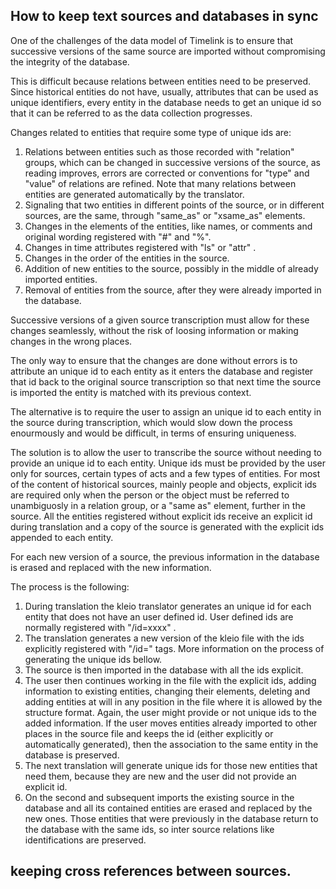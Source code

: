 
## How to keep text sources and databases in sync

One of the challenges of the data model of Timelink is to ensure that successive versions of the same  source are imported without compromising the integrity of the database.

This is difficult because relations between entities need to be preserved. Since historical entities do not have, usually, attributes that can be used as unique identifiers, every entity in the database needs to get an unique id so that it can be referred to as the data collection progresses.

Changes related to entities that require some type of unique ids are:

1. Relations between entities such as those recorded with "relation" groups, which can be changed in successive versions of the source, as reading improves, errors are corrected or conventions for "type" and "value" of relations are refined. Note that many relations between entities are generated automatically by the translator.
2. Signaling that two entities in different points of the source, or in different sources, are the same, through "same_as" or "xsame_as" elements.
3. Changes in the elements of the entities, like names, or comments and original wording registered with "#" and "%".
4. Changes in time attributes registered with "ls" or "attr" .
5. Changes in the order of the entities in the source.
6. Addition of new entities to the source, possibly in the middle of already imported entities.
7. Removal of entities from the source, after they were already imported in the database.

Successive versions of a given source transcription must allow for these changes seamlessly, without the risk of loosing information or making changes in the wrong places.

The only way to ensure that the changes are done without errors is to attribute an unique id to each entity as it enters the database and register that id back to the original source transcription so that next time the source is imported the entity is matched with its previous context.

The alternative is to require the user to assign an unique id to each entity in the source during transcription, which would slow down the process enourmously and would be difficult, in terms of ensuring uniqueness.

The solution is to allow the user to transcribe the source without needing to provide an unique id to each entity. Unique ids must be provided by the user only for sources, certain types of acts and a few types of entities. For most of the content of historical sources, mainly people and objects, explicit ids are required only when the person or the object must be referred to unambiguosly in a relation group, or a "same as"  element, further in the source. All the entities registered without explicit ids receive an explicit id during translation and a copy of the source is generated with the explicit ids appended to each entity.

For each new version of a source, the previous information in the database is  erased and replaced with the new information.

The process is the following:

1. During translation the kleio translator generates an unique id for each entity that does not have an user defined id. User defined ids are normally registered with "/id=xxxx" .
2. The translation generates a new version of the kleio file with the ids explicitly registered with "/id=" tags. More information on the process of generating the unique ids bellow.
3. The source is then imported in the database with  all the ids explicit.
4. The user then continues working in the file with the explicit ids, adding information to existing entities, changing  their elements, deleting and adding entities at will in any position in the file where it is allowed by the structure format. Again, the user might provide or not unique ids to the added information. If the user moves entities already imported to other places in the source file and keeps the id (either explicitly or automatically generated), then the association to the same entity in the database is preserved.
5. The next translation will generate unique ids for those new entities that need them, because they are new and the user did not provide an explicit id.
6. On the second and subsequent imports the existing source in the database and all its contained entities are erased and replaced by the new ones. Those entities that were previously in the database return to the database with the same ids, so inter source relations like identifications are preserved.

## keeping cross references between sources. 



